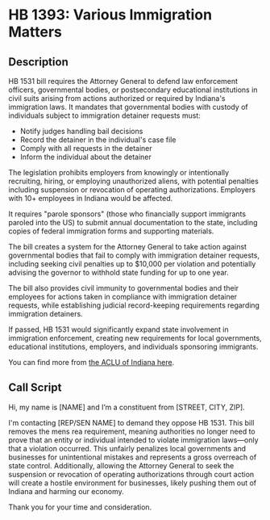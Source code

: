 # HB 1393: Various Immigration Matters

## Description
HB 1531 bill requires the Attorney General to defend law enforcement officers, governmental bodies, or postsecondary educational institutions in civil suits arising from actions authorized or required by Indiana's immigration laws.
It mandates that governmental bodies with custody of individuals subject to immigration detainer requests must:

* Notify judges handling bail decisions
* Record the detainer in the individual's case file
* Comply with all requests in the detainer
* Inform the individual about the detainer

The legislation prohibits employers from knowingly or intentionally recruiting, hiring, or employing unauthorized aliens, with potential penalties including suspension or revocation of operating authorizations. Employers with 10+ employees in Indiana would be affected.

It requires "parole sponsors" (those who financially support immigrants paroled into the US) to submit annual documentation to the state, including copies of federal immigration forms and supporting materials.

The bill creates a system for the Attorney General to take action against governmental bodies that fail to comply with immigration detainer requests, including seeking civil penalties up to $10,000 per violation and potentially advising the governor to withhold state funding for up to one year.

The bill also provides civil immunity to governmental bodies and their employees for actions taken in compliance with immigration detainer requests, while establishing judicial record-keeping requirements regarding immigration detainers.

If passed, HB 1531 would significantly expand state involvement in immigration enforcement, creating new requirements for local governments, educational institutions, employers, and individuals sponsoring immigrants.

You can find more from [the ACLU of Indiana here](https://www.aclu-in.org/en/legislation/re-allocation-local-and-business-resources-immigration-enforcement-hb-1531).

## Call Script
Hi, my name is [NAME] and I’m a constituent from [STREET, CITY, ZIP].

I'm contacting [REP/SEN NAME] to demand they oppose HB 1531. This bill removes the mens rea requirement, meaning authorities no longer need to prove that an entity or individual intended to violate immigration laws—only that a violation occurred. This unfairly penalizes local governments and businesses for unintentional mistakes and represents a gross overreach of state control. Additionally, allowing the Attorney General to seek the suspension or revocation of operating authorizations through court action will create a hostile environment for businesses, likely pushing them out of Indiana and harming our economy.

Thank you for your time and consideration.


